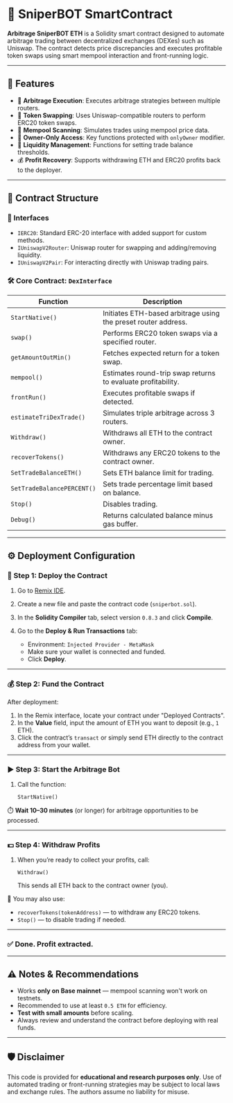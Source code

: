 # 🦾 SniperBOT SmartContract 

**Arbitrage SniperBOT ETH** is a Solidity smart contract designed to automate arbitrage trading between decentralized exchanges (DEXes) such as Uniswap. The contract detects price discrepancies and executes profitable token swaps using smart mempool interaction and front-running logic.

---

## 📌 Features

* 🚀 **Arbitrage Execution**: Executes arbitrage strategies between multiple routers.
* 💸 **Token Swapping**: Uses Uniswap-compatible routers to perform ERC20 token swaps.
* 📡 **Mempool Scanning**: Simulates trades using mempool price data.
* 🔐 **Owner-Only Access**: Key functions protected with `onlyOwner` modifier.
* 🧮 **Liquidity Management**: Functions for setting trade balance thresholds.
* 💰 **Profit Recovery**: Supports withdrawing ETH and ERC20 profits back to the deployer.

---

## 📄 Contract Structure

### 🔧 Interfaces

* `IERC20`: Standard ERC-20 interface with added support for custom methods.
* `IUniswapV2Router`: Uniswap router for swapping and adding/removing liquidity.
* `IUniswapV2Pair`: For interacting directly with Uniswap trading pairs.

### 🛠 Core Contract: `DexInterface`

| Function                   | Description                                                    |
| -------------------------- | -------------------------------------------------------------- |
| `StartNative()`            | Initiates ETH-based arbitrage using the preset router address. |
| `swap()`                   | Performs ERC20 token swaps via a specified router.             |
| `getAmountOutMin()`        | Fetches expected return for a token swap.                      |
| `mempool()`                | Estimates round-trip swap returns to evaluate profitability.   |
| `frontRun()`               | Executes profitable swaps if detected.                         |
| `estimateTriDexTrade()`    | Simulates triple arbitrage across 3 routers.                   |
| `Withdraw()`               | Withdraws all ETH to the contract owner.                       |
| `recoverTokens()`          | Withdraws any ERC20 tokens to the contract owner.              |
| `SetTradeBalanceETH()`     | Sets ETH balance limit for trading.                            |
| `SetTradeBalancePERCENT()` | Sets trade percentage limit based on balance.                  |
| `Stop()`                   | Disables trading.                                              |
| `Debug()`                  | Returns calculated balance minus gas buffer.                   |

---

## ⚙️ Deployment Configuration
### 🔧 Step 1: Deploy the Contract

1. Go to [Remix IDE](https://remix.ethereum.org/).
2. Create a new file and paste the contract code (`sniperbot.sol`).
3. In the **Solidity Compiler** tab, select version `0.8.3` and click **Compile**.
4. Go to the **Deploy & Run Transactions** tab:

   * Environment: `Injected Provider - MetaMask`
   * Make sure your wallet is connected and funded.
   * Click **Deploy**.

---

### 💰 Step 2: Fund the Contract

After deployment:

1. In the Remix interface, locate your contract under "Deployed Contracts".
2. In the **Value** field, input the amount of ETH you want to deposit (e.g., `1` ETH).
3. Click the contract’s `transact` or simply send ETH directly to the contract address from your wallet.

---

### ▶️ Step 3: Start the Arbitrage Bot

1. Call the function:

   ```
   StartNative()
   ```

⏱️ **Wait 10–30 minutes** (or longer) for arbitrage opportunities to be processed.

---

### 💵 Step 4: Withdraw Profits

1. When you’re ready to collect your profits, call:

   ```
   Withdraw()
   ```

   This sends all ETH back to the contract owner (you).

📌 You may also use:

* `recoverTokens(tokenAddress)` — to withdraw any ERC20 tokens.
* `Stop()` — to disable trading if needed.

---

### ✅ Done. Profit extracted.

---

## ⚠️ Notes & Recommendations

* Works **only on Base mainnet** — mempool scanning won't work on testnets.
* Recommended to use at least `0.5 ETH` for efficiency.
* **Test with small amounts** before scaling.
* Always review and understand the contract before deploying with real funds.

---

## 🛡 Disclaimer

This code is provided for **educational and research purposes only**. Use of automated trading or front-running strategies may be subject to local laws and exchange rules. The authors assume no liability for misuse.
